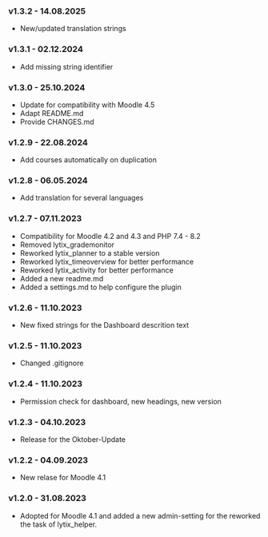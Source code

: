 ### v1.3.2 - 14.08.2025
- New/updated translation strings

### v1.3.1 - 02.12.2024
- Add missing string identifier

### v1.3.0 - 25.10.2024
- Update for compatibility with Moodle 4.5
- Adapt README.md
- Provide CHANGES.md

### v1.2.9 - 22.08.2024
- Add courses automatically on duplication

### v1.2.8 - 06.05.2024
- Add translation for several languages

### v1.2.7 - 07.11.2023
- Compatibility for Moodle 4.2 and 4.3 and PHP 7.4 - 8.2 
- Removed lytix_grademonitor
- Reworked lytix_planner to a stable version
- Reworked lytix_timeoverview for better performance
- Reworked lytix_activity for better performance
- Added a new readme.md
- Added a settings.md to help configure the plugin

### v1.2.6 - 11.10.2023
- New fixed strings for the Dashboard descrition text

### v1.2.5 - 11.10.2023
- Changed .gitignore

### v1.2.4 - 11.10.2023
- Permission check for dashboard, new headings, new version

### v1.2.3 - 04.10.2023
- Release for the Oktober-Update

### v1.2.2 - 04.09.2023
- New relase for Moodle 4.1

### v1.2.0 - 31.08.2023
-  Adopted for Moodle 4.1 and added a new admin-setting for the reworked the task of lytix_helper.
